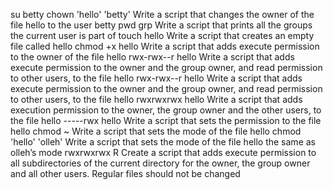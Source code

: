 su betty
chown 'hello' 'betty'
Write a script that changes the owner of the file hello to the user betty
pwd grp
Write a script that prints all the groups the current user is part of
touch hello
Write a script that creates an empty file called hello
chmod +x hello
Write a script that adds execute permission to the owner of the file hello
rwx-rwx--r hello
Write a script that adds execute permission to the owner and the group owner, and read permission to other users, to the file hello
rwx-rwx--r hello
Write a script that adds execute permission to the owner and the group owner, and read permission to other users, to the file hello
rwxrwxrwx hello
Write a script that adds execution permission to the owner, the group owner and the other users, to the file hello
-----rwx hello
Write a script that sets the permission to the file hello
chmod ~
Write a script that sets the mode of the file hello
chmod 'hello' 'olleh'
Write a script that sets the mode of the file hello the same as olleh’s mode
rwxrwxrwx R
Create a script that adds execute permission to all subdirectories of the current directory for the owner, the group owner and all other users. Regular files should not be changed
